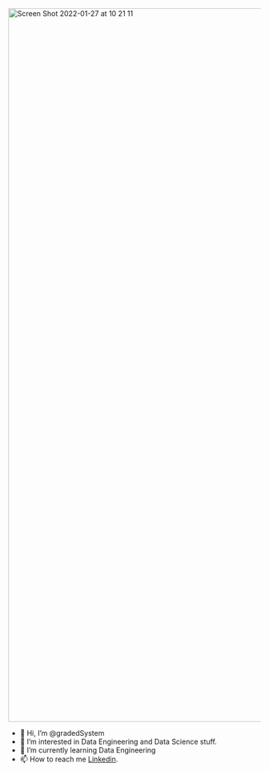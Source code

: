 <img width="1426" alt="Screen Shot 2022-01-27 at 10 21 11" src="https://user-images.githubusercontent.com/55581804/151291433-7178dfcd-0910-42f0-857b-f2359b0120ef.png">


- 👋 Hi, I’m @gradedSystem
- 👀 I’m interested in Data Engineering and Data Science stuff.
- 🌱 I’m currently learning Data Engineering
- 📫 How to reach me [Linkedin](https://www.linkedin.com/in/yedige2000/).

